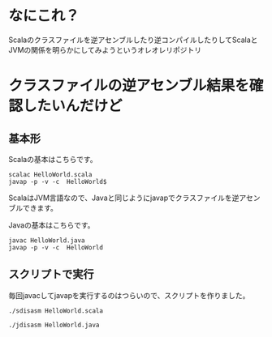 # なにこれ？

Scalaのクラスファイルを逆アセンブルしたり逆コンパイルしたりしてScalaとJVMの関係を明らかにしてみようというオレオレリポジトリ

# クラスファイルの逆アセンブル結果を確認したいんだけど
## 基本形

Scalaの基本はこちらです。

```
scalac HelloWorld.scala
javap -p -v -c  HelloWorld$
```

ScalaはJVM言語なので、Javaと同じようにjavapでクラスファイルを逆アセンブルできます。

Javaの基本はこちらです。

```
javac HelloWorld.java
javap -p -v -c  HelloWorld
```

## スクリプトで実行

毎回javacしてjavapを実行するのはつらいので、スクリプトを作りました。

```
./sdisasm HelloWorld.scala
```


```
./jdisasm HelloWorld.java
```
